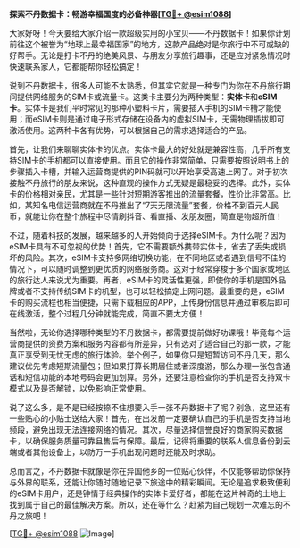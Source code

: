 **探索不丹数据卡：畅游幸福国度的必备神器[[TG💪+ @esim1088](https://t.me/s/esim1088)]**

大家好呀！今天要给大家介绍一款超级实用的小宝贝——不丹数据卡！如果你计划前往这个被誉为“地球上最幸福国家”的地方，这款产品绝对是你旅行中不可或缺的好帮手。无论是打卡不丹的绝美风景、与朋友分享旅行趣事，还是应对紧急情况时快速联系家人，它都能帮你轻松搞定！

说到不丹数据卡，很多人可能不太熟悉，但其实它就是一种专门为你在不丹旅行期间提供网络服务的SIM卡或流量卡。这类卡主要分为两种类型：**实体卡**和**eSIM卡**。实体卡是我们平时常见的那种小塑料卡片，需要插入手机的SIM卡槽才能使用；而eSIM卡则是通过电子形式存储在设备内的虚拟SIM卡，无需物理插拔即可激活使用。这两种卡各有优势，可以根据自己的需求选择适合的产品。

首先，让我们来聊聊实体卡的优点。实体卡最大的好处就是兼容性高，几乎所有支持SIM卡的手机都可以直接使用。而且它的操作非常简单，只需要按照说明书上的步骤插入卡槽，并输入运营商提供的PIN码就可以开始享受高速上网了。对于初次接触不丹旅行的朋友来说，这种直观的操作方式无疑是最稳妥的选择。此外，实体卡的价格相对亲民，尤其是一些针对短期游客推出的流量套餐，性价比非常高。比如，某知名电信运营商就在不丹推出了“7天无限流量”套餐，价格不到百元人民币，就能让你在整个旅程中尽情刷抖音、看直播、发朋友圈，简直是物超所值！

不过，随着科技的发展，越来越多的人开始倾向于选择eSIM卡。为什么呢？因为eSIM卡具有不可忽视的优势！首先，它不需要额外携带实体卡，省去了丢失或损坏的风险。其次，eSIM卡支持多网络切换功能，在不同地区或者遇到信号不佳的情况下，可以随时调整到更优质的网络服务商。这对于经常穿梭于多个国家或地区的旅行达人来说尤为重要。再者，eSIM卡的灵活性更强，即使你的手机是国外品牌或者不支持传统SIM卡的机型，也可以轻松搞定上网问题。最重要的是，eSIM卡的购买流程也相当便捷，只需下载相应的APP，上传身份信息并通过审核后即可在线激活，整个过程几分钟就能完成，简直不要太方便！

当然啦，无论你选择哪种类型的不丹数据卡，都需要提前做好功课哦！毕竟每个运营商提供的资费方案和服务内容都有所差异，只有选对了适合自己的那一款，才能真正享受到无忧无虑的旅行体验。举个例子，如果你只是短暂访问不丹几天，那么建议优先考虑短期流量包；但如果打算长期居住或者深度游，那么办理一张包含通话和短信功能的本地号码会更加划算。另外，还要注意检查你的手机是否支持双卡模式以及是否解锁，以免影响正常使用。

说了这么多，是不是已经按捺不住想要入手一张不丹数据卡了呢？别急，这里还有一些贴心的小贴士送给大家！首先，在出发前一定要确认自己的手机是否支持当地频段，避免出现无法连接网络的情况。其次，尽量选择信誉良好的商家购买数据卡，以确保服务质量可靠且售后有保障。最后，记得将重要的联系人信息备份到云端或者其他设备上，以防万一手机出现问题时还能及时求助。

总而言之，不丹数据卡就像是你在异国他乡的一位贴心伙伴，不仅能够帮助你保持与外界的联系，还能让你随时随地记录下旅途中的精彩瞬间。无论是追求极致便利的eSIM卡用户，还是钟情于经典操作的实体卡爱好者，都能在这片神奇的土地上找到属于自己的最佳解决方案。所以，还在等什么？赶紧为自己规划一次难忘的不丹之旅吧！

[[TG💪+ @esim1088](https://t.me/s/esim1088) ![Image](https://i.postimg.cc/4NQfJmqS/Snipaste-2025-05-13-00-14-12.png)]